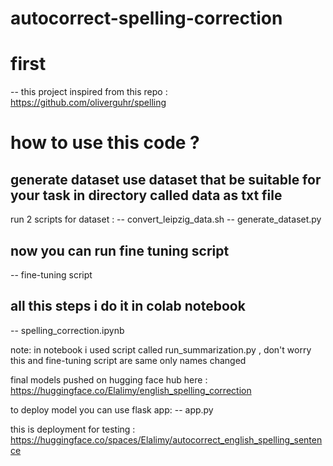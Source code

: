 # autocorrect-spelling-correction
# first 
-- this project inspired from this repo : https://github.com/oliverguhr/spelling 
# how to use this code ?
## generate dataset use dataset that be suitable for your task in directory called data as txt file 
run 2 scripts for dataset :
-- convert_leipzig_data.sh
-- generate_dataset.py
## now you can run fine tuning script 
-- fine-tuning script

## all this steps i do it in colab notebook 
-- spelling_correction.ipynb

note:
in notebook i used script called run_summarization.py , don't worry this and fine-tuning script are same only names changed

final models pushed on hugging face hub here :
https://huggingface.co/Elalimy/english_spelling_correction

to deploy model you can use flask app: 
-- app.py

this is deployment for testing :
https://huggingface.co/spaces/Elalimy/autocorrect_english_spelling_sentence
